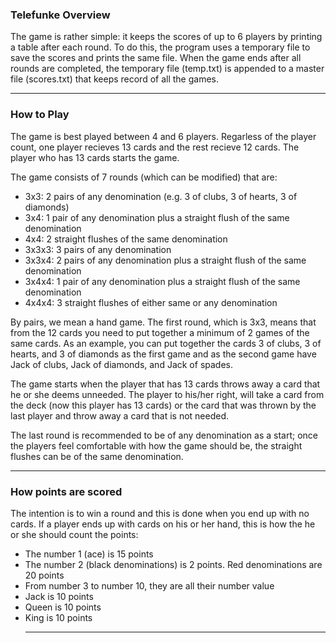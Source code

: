 <h3>Telefunke Overview</h3>
<p>The game is rather simple: it keeps the scores of up to 6 players by printing a table after each round. To do this, the program uses a temporary file to save the scores and prints the same file. When the game ends after all rounds are completed, the temporary file (temp.txt) is appended to a master file (scores.txt) that keeps record of all the games.</p>

<hr>

<h3>How to Play</h3>
<p>The game is best played between 4 and 6 players. Regarless of the player count, one player recieves 13 cards and the rest recieve 12 cards. The player who has 13 cards starts the game.

The game consists of 7 rounds (which can be modified) that are:

<ul>

<li>3x3: 2 pairs of any denomination (e.g. 3 of clubs, 3 of hearts, 3 of diamonds)</li> 
<li>3x4: 1 pair of any denomination plus a straight flush of the same denomination</li> 
<li>4x4: 2 straight flushes of the same denomination</li>

<li>3x3x3: 3 pairs of any denomination</li> 
<li>3x3x4: 2 pairs of any denomination plus a straight flush of the same denomination</li> 
<li>3x4x4: 1 pair of any denomination plus a straight flush of the same denomination</li> 
<li>4x4x4: 3 straight flushes of either same or any denomination</li> 

</ul>

By pairs, we mean a hand game. The first round, which is 3x3, means that from the 12 cards you need to put together a minimum of 2 games of the same cards. As an example, you can put together the cards 3 of clubs, 3 of hearts, and 3 of diamonds as the first game and as the second game have Jack of clubs, Jack of diamonds, and Jack of spades.

The game starts when the player that has 13 cards throws away a card that he or she deems unneeded. The player to his/her right, will take a card from the deck (now this player has 13 cards) or the card that was thrown by the last player and throw away a card that is not needed.

The last round is recommended to be of any denomination as a start; once the players feel comfortable with how the game should be, the straight flushes can be of the same denomination.</p>

<hr>

<h3>How points are scored</h3>
<p>The intention is to win a round and this is done when you end up with no cards. If a player ends up with cards on his or her hand, this is how the he or she should count the points:


<ul>

<li>The number 1 (ace) is 15 points</li>
<li>The number 2 (black denominations) is 2 points. Red denominations are 20 points</li>
<li>From number 3 to number 10, they are all their number value</li>
<li>Jack is 10 points</li>
<li>Queen is 10 points</li>
<li>King is 10 points</li></p>

<hr>
